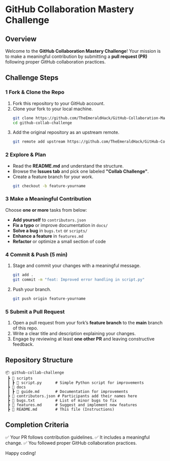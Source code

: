 # GitHub Collaboration Mastery Challenge

## Overview
Welcome to the **GitHub Collaboration Mastery Challenge**! Your mission is to make a meaningful contribution by submitting a **pull request (PR)** following proper GitHub collaboration practices. 

## Challenge Steps

### **1️ Fork & Clone the Repo**
1. Fork this repository to your GitHub account.
2. Clone your fork to your local machine.
   ```bash
   git clone https://github.com/TheEmeraldHack/GitHub-Collaboration-Mastery-Challenge.git
   cd github-collab-challenge
   ```
3. Add the original repository as an upstream remote.
   ```bash
   git remote add upstream https://github.com/TheEmeraldHack/GitHub-Collaboration-Mastery-Challenge.git
   ```

### **2️ Explore & Plan**
- Read the **README.md** and understand the structure.
- Browse the **Issues tab** and pick one labeled **"Collab Challenge"**.
- Create a feature branch for your work.
   ```bash
   git checkout -b feature-yourname
   ```

### **3️ Make a Meaningful Contribution**
Choose **one or more** tasks from below:
- **Add yourself** to `contributors.json`
- **Fix a typo** or improve documentation in `docs/`
- **Solve a bug** in `bugs.txt` or `scripts/`
- **Enhance a feature** in `features.md`
- **Refactor** or optimize a small section of code

### **4️ Commit & Push (5 min)**
1. Stage and commit your changes with a meaningful message.
   ```bash
   git add .
   git commit -m "feat: Improved error handling in script.py"
   ```
2. Push your branch.
   ```bash
   git push origin feature-yourname
   ```

### **5️ Submit a Pull Request**
1. Open a pull request from your fork’s **feature branch** to the **main** branch of this repo.
2. Write a clear title and description explaining your changes.
3. Engage by reviewing at least **one other PR** and leaving constructive feedback.

## Repository Structure
```
📦 github-collab-challenge
 ┣ 📂 scripts
 ┃ ┣ 📜 script.py      # Simple Python script for improvements
 ┣ 📂 docs
 ┃ ┣ 📜 guide.md       # Documentation for improvements
 ┣ 📜 contributors.json # Participants add their names here
 ┣ 📜 bugs.txt         # List of minor bugs to fix
 ┣ 📜 features.md      # Suggest and implement new features
 ┣ 📜 README.md        # This file (Instructions)
```

## Completion Criteria
✅ Your PR follows contribution guidelines.
✅ It includes a meaningful change.
✅ You followed proper GitHub collaboration practices.


Happy coding!
